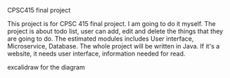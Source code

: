 CPSC415 final project

This project is for CPSC 415 final project. I am going to do it myself.
The project is about todo list, user can add, edit and delete the things that they are going to do.
The estimated modules includes User interface, Microservice, Database.
The whole project will be written in Java. If it's a website, it needs user interface, information needed for read.

excalidraw for the diagram
